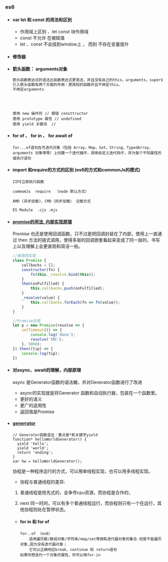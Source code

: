 ### es6

  - #### var let 和 const 的用法和区别 

      - 作用域上区别  、let const 块作用域 
      - const 不允许 在被赋值
      - let 、const 不会挂到window上 ， 而别 不存在变量提升 

  - #### 修饰器

  - #### 箭头函数： arguments对象

    ```js
    箭头函数表达式的语法比函数表达式更简洁，并且没有自己的this，arguments，super或new.target。箭头函数表达式更适用于那些本来需要匿名函数的地方，并且它不能用作构造函数。
    引入箭头函数有两个方面的作用：更简短的函数并且不绑定this。
    不绑定arguments
    ```

    ​	

    ```
    
    使用 new 操作符 // 报错 consttructor 
    使用 prototype 属性 // undefined 
    使用 yield 关键词  // 
    
    ```

    

  - #### for of 、 for  in  、 for await of

    ```
    for...of语句在可迭代对象（包括 Array，Map，Set，String，TypedArray，arguments 对象等等）上创建一个迭代循环，调用自定义迭代钩子，并为每个不同属性的值执行语句
    
    ```

    

  - #### import 和require的方式的区别 (es6的方式和commonJs的模式)

    ```
    IIFE立即执行函数
    
    commomJs  require  （node 默认方式）
    
    AMD (异步加载)、CMD（同步加载） 记载方式 
    
    ES Module  .cjs .mjs
    ```

    

  - #### [promise的用法, 内部实现原理](https://zhuanlan.zhihu.com/p/58428287)

    Promise 也还是使用回调函数，只不过是把回调封装在了内部，使用上一直通过 then 方法的链式调用，使得多层的回调嵌套看起来变成了同一层的，书写上以及理解上会更直观和简洁一些。

    ```js
    //极简的实现
    class Promise {
        callbacks = [];
        constructor(fn) {
            fn(this._resolve.bind(this));
        }
        then(onFulfilled) {
            this.callbacks.push(onFulfilled);
        }
        _resolve(value) {
            this.callbacks.forEach(fn => fn(value));
        }
    }
    
    //Promise应用
    let p = new Promise(resolve => {
        setTimeout(() => {
            console.log('done');
            resolve('5秒');
        }, 5000);
    }).then((tip) => {
        console.log(tip);
    })
    ```

    

  - #### 对async、await的理解，内部原理

     async 是Generator函数的语法糖，并对Generator函数进行了改进

    - async的实现就是将Generator 函数和自动执行器，包装在一个函数里。
    - 更好的语义
    - 更广的适用性
    - 返回值是Promise

- #### [generrator](https://juejin.cn/post/6844903902849007624)

  ```
  // Generator函数语法：重点是*和关键字yield
  function* helloWorldGenerator() {
    yield 'hello';
    yield 'world';
    return 'ending';
  }
  var hw = helloWorldGenerator();
  ```

  协程是一种程序运行的方式，可以用单线程实现，也可以用多线程实现。

  - 协程与普通线程的差异:

  1. 普通线程是抢先式的，会争夺cpu资源，而协程是合作的，

  2. next 同一时间，可以有多个普通线程运行，而协程则只有一个在运行，其他协程则处在暂停状态。

     

  - #### for in 和 for of

    ```
    for..of （es6）
    	适用遍历数/数组对象/字符串/map/set等拥有迭代器对象的集合.但是不能遍历对象,因为没有迭代器对象； 
    	它可以正确响应break、continue 和 return语句
    如果你想迭代一个对象的属性，你可以用for-in
    ```

    

